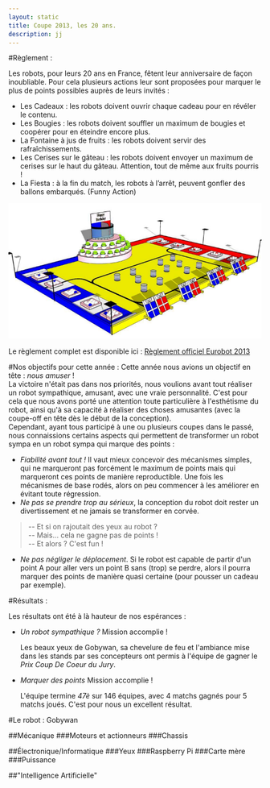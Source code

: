 ```yaml
---
layout: static
title: Coupe 2013, les 20 ans.
description: jj
---
```


#Règlement :

Les robots, pour leurs 20 ans en France, fêtent leur anniversaire de façon inoubliable. Pour cela plusieurs actions leur sont proposées pour marquer le plus de points possibles auprès de leurs invités : 

 * Les Cadeaux : les robots doivent ouvrir chaque cadeau pour en révéler le contenu. 
 * Les Bougies : les robots doivent souffler un maximum de bougies et coopérer pour en éteindre encore plus. 
 * La Fontaine à jus de fruits : les robots doivent servir des rafraîchissements. 
 * Les Cerises sur le gâteau : les robots doivent envoyer un maximum de cerises sur le haut du gâteau. Attention, tout de même aux fruits pourris ! 
 * La Fiesta : à la fin du match, les robots à l’arrêt, peuvent gonfler des ballons embarqués. (Funny Action)

 ![La table de jeu 2013](table-2013.png)

Le règlement complet est disponible ici : [Règlement officiel Eurobot 2013](ReglementEurobot2013FRVersionfinale.pdf)

#Nos objectifs pour cette année :
Cette année nous avions un objectif en tête : *nous amuser* !<br>
La victoire n'était pas dans nos priorités, nous voulions avant tout réaliser un robot sympathique, amusant, avec une vraie personnalité. C'est pour cela que nous avons porté une attention toute particulière à l'esthétisme du robot, ainsi qu'à sa capacité à réaliser des choses amusantes (avec la coupe-off en tête dès le début de la conception).<br>
Cependant, ayant tous participé à une ou plusieurs coupes dans le passé, nous connaissions certains aspects qui permettent de transformer un robot sympa en un robot sympa qui marque des points :

 * *Fiabilité avant tout !* Il vaut mieux concevoir des mécanismes simples, qui ne marqueront pas forcément le maximum de points mais qui marqueront ces points de manière reproductible. Une fois les mécanismes de base rodés, alors on peu commencer à les améliorer en évitant toute régression.
 * *Ne pas se prendre trop au sérieux*, la conception du robot doit rester un divertissement et ne jamais se transformer en corvée. 
>-- Et si on rajoutait des yeux au robot ?<br>
>-- Mais... cela ne gagne pas de points !<br>
>-- Et alors ? C'est fun !<br>
 * *Ne pas négliger le déplacement*. Si le robot est capable de partir d'un point A pour aller vers un point B sans (trop) se perdre, alors il pourra marquer des points de manière quasi certaine (pour pousser un cadeau par exemple).

#Résultats :

Les résultats ont été à là hauteur de nos espérances :

* *Un robot sympathique ?*   Mission accomplie !

 	Les beaux yeux de Gobywan, sa chevelure de feu et l'ambiance mise dans les stands par ses concepteurs ont permis à l'équipe de gagner le *Prix Coup De Coeur du Jury*.

* *Marquer des points*   Mission accomplie !

	L'équipe termine *47è* sur 146 équipes, avec 4 matchs gagnés pour 5 matchs joués. C'est pour nous un excellent résultat.

#Le robot : Gobywan

##Mécanique
###Moteurs et actionneurs
###Chassis

##Électronique/Informatique
###Yeux
###Raspberry Pi
###Carte mère
###Puissance

##"Intelligence Artificielle"